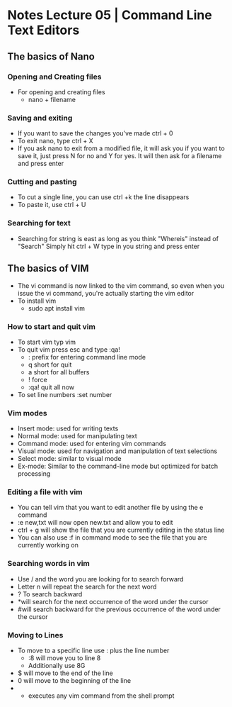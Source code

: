 # Notes Lecture 05 | Command Line Text Editors
## The basics of Nano
### Opening and Creating files
* For opening and creating files
  * nano + filename
### Saving and exiting 
* If you want to save the changes you've made ctrl + 0
* To exit nano, type ctrl + X
* If you ask nano to exit from a modified file, it will ask you if you want to save it, just press N for no and Y for yes. It will then ask for a filename and press enter
### Cutting and pasting
* To cut a single line, you can use ctrl +k the line disappears
* To paste it, use ctrl + U
### Searching for text
* Searching for string is east as long as you think "Whereis" instead of "Search" Simply hit ctrl + W type in you string and press enter
## The basics of VIM
* The vi command is now linked to the vim command, so even when you issue the vi command, you're actually starting the vim editor
* To install vim 
  * sudo apt install vim
### How to start and quit vim
* To start vim typ vim
* To quit vim press esc and type :qa!
  * : prefix for entering command line mode
  * q short for quit 
  * a short for all buffers
  * ! force
  * :qa! quit all now
* To set line numbers :set number
### Vim modes
* Insert mode: used for writing texts
* Normal mode: used for manipulating text
* Command mode: used for entering vim commands
* Visual mode: used for navigation and manipulation of text selections
* Select mode: similar to visual mode
* Ex-mode: Similar to the command-line mode but optimized for batch processing
### Editing a file with vim
* You can tell vim that you want to edit another file by using the e command
* :e new,txt will now open new.txt and allow you to edit
* ctrl + g will show the file that you are currently editing in the status line
* You can also use :f in command mode to see the file that you are currently working on
### Searching words in vim
* Use / and the word you are looking for to search forward
* Letter n will repeat the search for the next word
* ? To search backward 
* *will search for the next occurrence of the word under the cursor
* #will search backward for the previous occurrence of the word under the cursor
### Moving to Lines
* To move to a specific line use : plus the line number
  * :8 will move you to line 8
  * Additionally use 8G
* $ will move to the end of the line
* 0 will move to the beginning of the line
* + executes any vim command from the shell prompt 